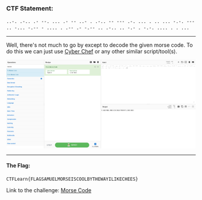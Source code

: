 ### CTF Statement:
```txt
..-. .-.. .- --. ... .- -- ..- . .-.. -- --- .-. ... . .. ... -.-. --- --- .-
.. -... -.-- - .... . .-- .- -.-- .. .-.. .. -.- . -.-. .... . . ...
```

---

Well, there's not much to go by except to decode the given morse code. To do this we can just use [Cyber Chef]() or any other similar script/tool(s).

![morse](cyb_morse.png)

---

#### The Flag:
    CTFLearn{FLAGSAMUELMORSEISCOOLBYTHEWAYILIKECHEES}

Link to the challenge: [Morse Code](https://ctflearn.com/challenge/309)
